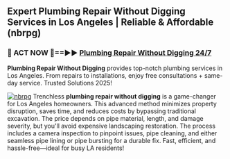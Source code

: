 ## Expert Plumbing Repair Without Digging Services in Los Angeles | Reliable & Affordable (nbrpg)  

<h3>🚿 ACT NOW 🌟==►► <a href="https://tinyurl.com/2ne6vx2x" rel="nofollow">Plumbing Repair Without Digging 24/7</a></h3>

**Plumbing Repair Without Digging** provides top-notch plumbing services in Los Angeles. From repairs to installations, enjoy free consultations + same-day service. Trusted Solutions 2025!

[![nbrpg](https://i.imgur.com/4PFF4AK.jpeg)](https://tinyurl.com/2ne6vx2x)
Trenchless **plumbing repair without digging** is a game-changer for Los Angeles homeowners. This advanced method minimizes property disruption, saves time, and reduces costs by bypassing traditional excavation. The price depends on pipe material, length, and damage severity, but you'll avoid expensive landscaping restoration. The process includes a camera inspection to pinpoint issues, pipe cleaning, and either seamless pipe lining or pipe bursting for a durable fix. Fast, efficient, and hassle-free—ideal for busy LA residents!